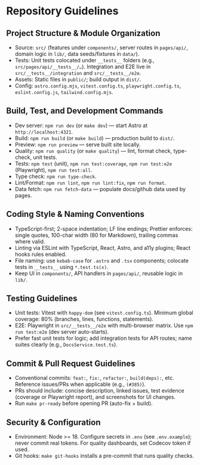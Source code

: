 # Repository Guidelines

## Project Structure & Module Organization
- Source: `src/` (features under `components/`, server routes in `pages/api/`, domain logic in `lib/`, data seeds/fixtures in `data/`).
- Tests: Unit tests colocated under `__tests__` folders (e.g., `src/pages/api/__tests__/…`). Integration and E2E live in `src/__tests__/integration` and `src/__tests__/e2e`.
- Assets: Static files in `public/`; build output in `dist/`.
- Config: `astro.config.mjs`, `vitest.config.ts`, `playwright.config.ts`, `eslint.config.js`, `tailwind.config.mjs`.

## Build, Test, and Development Commands
- Dev server: `npm run dev` (or `make dev`) — start Astro at `http://localhost:4321`.
- Build: `npm run build` (or `make build`) — production build to `dist/`.
- Preview: `npm run preview` — serve built site locally.
- Quality: `npm run quality` (or `make quality`) — lint, format check, type-check, unit tests.
- Tests: `npm test` (unit), `npm run test:coverage`, `npm run test:e2e` (Playwright), `npm run test:all`.
- Type check: `npm run type-check`.
- Lint/Format: `npm run lint`, `npm run lint:fix`, `npm run format`.
- Data fetch: `npm run fetch-data` — populate docs/github data used by pages.

## Coding Style & Naming Conventions
- TypeScript-first; 2-space indentation; LF line endings; Prettier enforces: single quotes, 100-char width (80 for Markdown), trailing commas where valid.
- Linting via ESLint with TypeScript, React, Astro, and a11y plugins; React hooks rules enabled.
- File naming: use `kebab-case` for `.astro` and `.tsx` components; colocate tests in `__tests__` using `*.test.ts(x)`.
- Keep UI in `components/`, API handlers in `pages/api/`, reusable logic in `lib/`.

## Testing Guidelines
- Unit tests: Vitest with `happy-dom` (see `vitest.config.ts`). Minimum global coverage: 80% (branches, lines, functions, statements).
- E2E: Playwright in `src/__tests__/e2e` with multi-browser matrix. Use `npm run test:e2e` (dev server auto-starts).
- Prefer fast unit tests for logic; add integration tests for API routes; name suites clearly (e.g., `DocsService.test.ts`).

## Commit & Pull Request Guidelines
- Conventional commits: `feat:`, `fix:`, `refactor:`, `build(deps):`, etc. Reference issues/PRs when applicable (e.g., `(#385)`).
- PRs should include: concise description, linked issues, test evidence (coverage or Playwright report), and screenshots for UI changes.
- Run `make pr-ready` before opening PR (auto-fix + build).

## Security & Configuration
- Environment: Node >= 18. Configure secrets in `.env` (see `.env.example`); never commit real tokens. For quality dashboards, set Codecov token if used.
- Git hooks: `make git-hooks` installs a pre-commit that runs quality checks.
